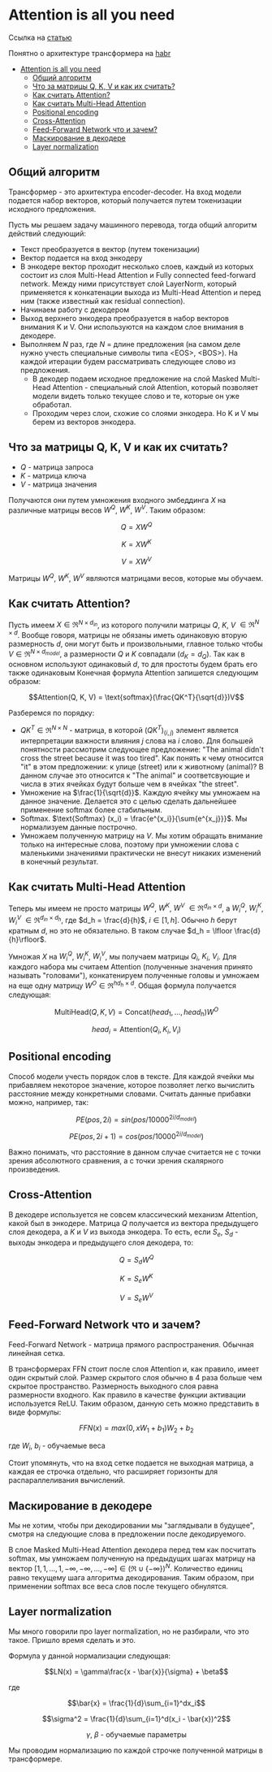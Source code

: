 # Attention is all you need

Ссылка на [статью](https://arxiv.org/pdf/1706.03762.pdf)

Понятно о архитектуре трансформера на [habr](https://habr.com/ru/articles/486358/)

- [Attention is all you need](#attention-is-all-you-need)
  - [Общий алгоритм](#общий-алгоритм)
  - [Что за матрицы Q, K, V и как их считать?](#что-за-матрицы-q-k-v-и-как-их-считать)
  - [Как считать Attention?](#как-считать-attention)
  - [Как считать Multi-Head Attention](#как-считать-multi-head-attention)
  - [Positional encoding](#positional-encoding)
  - [Cross-Attention](#cross-attention)
  - [Feed-Forward Network что и зачем?](#feed-forward-network-что-и-зачем)
  - [Маскирование в декодере](#маскирование-в-декодере)
  - [Layer normalization](#layer-normalization)

## Общий алгоритм

Трансформер - это архитектура encoder-decoder. На вход модели подается набор векторов, который получается путем токенизации исходного предложения.

Пусть мы решаем задачу машинного перевода, тогда общий алгоритм действий следующий:
- Текст преобразуется в вектор (путем токенизации)
- Вектор подается на вход энкодеру
- В энкодере вектор проходит несколько слоев, каждый из которых состоит из слоя Multi-Head Attention и Fully connected feed-forward network. Между ними присутствует слой LayerNorm, который применяется к конкатенации выхода из Multi-Head Attention и перед ним (также известный как residual connection).
- Начинаем работу с декодером
- Выход верхнего энкодера преобразуется в набор векторов внимания K и V. Они используются на каждом слое внимания в декодере.
- Выполняем $N$ раз, где $N$ = длине предложения (на самом деле нужно учесть специальные символы типа \<EOS\>,  \<BOS\>). На каждой итерации будем рассматривать следующее слово из предложения.
  - В декодер подаем исходное предложение на слой Masked Multi-Head Attention - специальный слой Attention, который позволяет модели видеть только текущее слово и те, которые он уже обработал.
  - Проходим через слои, схожие со слоями энкодера. Но K и V мы берем из векторов энкодера.


## Что за матрицы Q, K, V и как их считать?

- $Q$ - матрица запроса
- $K$ - матрица ключа
- $V$ - матрица значения

Получаются они путем умножения входного эмбеддинга $X$ на различные матрицы весов $W^Q$, $W^K$, $W^V$. Таким образом:

$$Q = X W^Q$$

$$K = X W^K$$

$$V = X W^V$$

Матрицы $W^Q$, $W^K$, $W^V$ являются матрицами весов, которые мы обучаем.

## Как считать Attention?

Пусть имеем $X \in \mathfrak{R}^{N\times d_{in}}$, из которого получили матрицы $Q$, $K$, $V$ $\in  \mathfrak{R}^{N\times d}$. Вообще говоря, матрицы не обязаны иметь одинаковую вторую размерность $d$, они могут быть и произвольными, главное только чтобы $V \in  \mathfrak{R}^{N\times d_{model}}$, а размерности $Q$ и $K$ совпадали ($d_K = d_Q$). Так как в основном используют одинаковый $d$, то для простоты будем брать его также одинаковым Конечная формула Attention запишется следующим образом:

$$Attention(Q, K, V) = \text{softmax}(\frac{QK^T}{\sqrt{d}})V$$

Разберемся по порядку:
- $QK^T \in \mathfrak{R}^{N\times N}$ - матрица, в которой $(QK^T)_{(i, j)}$ элемент является интерпретации важности влияния $j$ слова на $i$ слово. Для большей понятности рассмотрим следующее предложение: "The animal didn't cross the street because it was too tired". Как понять к чему относится "it" в этом предложении: к улице (street) или к животному (animal)? В данном случае это относится к "The animal" и соответсвующие и числа в этих ячейках будут больше чем в ячейках "the street".
- Умножение на $\frac{1}{\sqrt{d}}$. Каждую ячейку мы умножаем на данное значение. Делается это с целью сделать дальнейшее применение softmax более стабильным.
- Softmax. $\text{Softmax} (x_i) = \frac{e^{x_i}}{\sum{e^{x_j}}}$. Мы нормализуем данные построчно.
- Умножаем полученную матрицу на $V$. Мы хотим обращать внимание только на интересные слова, поэтому при умножении слова с маленькими значениями практически не внесут никаких изменений в конечный результат.
  
## Как считать Multi-Head Attention

Теперь мы имеем не просто матрицы $W^Q$, $W^K$, $W^V$ $\in \mathfrak{R}^{d_{in}\times d}$, а $W^Q_i$, $W^K_i$, $W^V_i$ $\in \mathfrak{R}^{d_{in}\times d_h}$, где $d_h = \frac{d}{h}$, $i \in [1, h]$. Обычно $h$ берут кратным $d$, но это не обязательно. В таком случае $d_h = \lfloor \frac{d}{h}\rfloor$.

Умножая $X$ на $W^Q_i$, $W^K_i$, $W^V_i$, мы получаем матрицы $Q_i$, $K_i$, $V_i$. Для каждого набора мы считаем Attention (полученные значения принято называть "головами"), конкатенируем полученные головы и умножаем на еще одну матрицу $W^O \in \mathfrak{R}^{hd_h\times d}$. Общая формула получается следующая:

$$\text{MultiHead}(Q, K, V) = \text{Concat}(head_1, \dots, head_h)W^O$$

$$head_i = \text{Attention}(Q_i, K_i, V_i)$$

## Positional encoding

Способ модели учесть порядок слов в тексте. Для каждой ячейки мы прибавляем некоторое значение, которое позволяет легко вычислить расстояние между конкретными словами. Считать данные прибавки можно, например, так:

$$PE(pos,2i) =sin(pos/10000^{2i/d_{model}})$$

$$PE(pos,2i+1) =cos(pos/10000^{2i/d_{model}})$$

Важно понимать, что расстояние в данном случае считается не с точки зрения абсолютного сравнения, а с точки зрения скалярного произведения.

## Cross-Attention

В декодере используется не совсем классический механизм Attention, какой был в энкодере. Матрица $Q$ получается из вектора предыдущего слоя декодера, а $K$ и $V$ из выхода энкодера. То есть, если $S_e$, $S_d$ - выходы энкодера и предыдущего слоя декодера, то:

$$Q = S_dW^Q$$

$$K = S_eW^K$$

$$V = S_eW^V$$

## Feed-Forward Network что и зачем?

Feed-Forward Network - матрица прямого распространения. Обычная линейная сетка.

В трансформерах FFN стоит после слоя Attention и, как правило, имеет один скрытый слой. Размер скрытого слоя обычно в 4 раза больше чем скрытое пространство. Размерность выходного слоя равна размерности входного. Как правило в качестве функции активации используется ReLU. Таким образом, данную сеть можно представить в виде формулы:

$$FFN(x) = max(0, xW_1 + b_1 )W_2 + b_2$$

где $W_i$, $b_i$ - обучаемые веса

Стоит упомянуть, что на вход сетке подается не выходная матрица, а каждая ее строчка отдельно, что расширяет горизонты для распараллеливания вычислений.

## Маскирование в декодере

Мы не хотим, чтобы при декодировании мы "заглядывали в будущее", смотря на следующие слова в предложении после декодируемого.

В слое Masked Multi-Head Attention декодера перед тем как посчитать softmax, мы умножаем полученную на предыдущих шагах матрицу на вектор $[1, 1, \dots, 1, -\infty, -\infty, \dots, -\infty] \in (\mathfrak{R} \cup \{-\infty\})^{N}$. Количество единиц равно текущему шага алгоритма декодирования. Таким образом, при применении softmax все веса слов после текущего обнулятся.

## Layer normalization

Мы много говорили про layer normalization, но не разбирали, что это такое. Пришло время сделать и это.

Формула у данной нормализации следующая:

$$LN(x) = \gamma\frac{x - \bar{x}}{\sigma} + \beta$$

где

$$\bar{x} = \frac{1}{d}\sum_{i=1}^dx_i$$

$$\sigma^2 = \frac{1}{d}\sum_{i=1}^d(x_i - \bar{x})^2$$

$$\gamma\text{, }\beta\text{ - обучаемые параметры}$$

Мы проводим нормализацию по каждой строчке полученной матрицы в трансформере.

